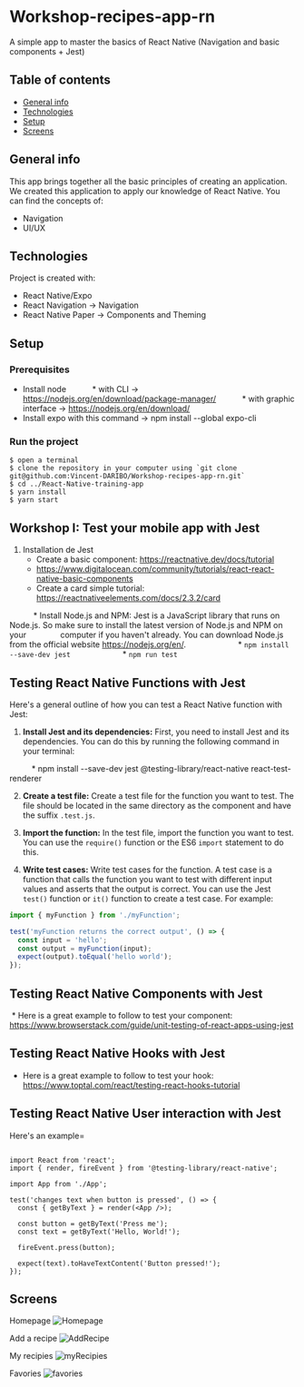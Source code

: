 # Workshop-recipes-app-rn
A simple app to master the basics of React Native (Navigation and basic components + Jest)


## Table of contents
* [General info](#general-info)
* [Technologies](#technologies)
* [Setup](#setup)
* [Screens](#screens)

## General info

This app brings together all the basic principles of creating an application. We created this application to apply our knowledge of React Native.
You can find the concepts of:
- Navigation
- UI/UX

## Technologies
Project is created with:
* React Native/Expo
* React Navigation -> Navigation
* React Native Paper -> Components and Theming
      
## Setup

### Prerequisites
* Install node
      *  with CLI -> https://nodejs.org/en/download/package-manager/
      *  with graphic interface -> https://nodejs.org/en/download/
* Install expo with this command -> npm install --global expo-cli

### Run the project
```
$ open a terminal
$ clone the repository in your computer using `git clone git@github.com:Vincent-DARIBO/Workshop-recipes-app-rn.git`
$ cd ../React-Native-training-app
$ yarn install
$ yarn start
```
## Workshop I: Test your mobile app with Jest

1. Installation de Jest
	* Create a basic component: https://reactnative.dev/docs/tutorial 
	* https://www.digitalocean.com/community/tutorials/react-react-native-basic-components	 	
	* Create a card simple tutorial: https://reactnativeelements.com/docs/2.3.2/card	 	

      * Install Node.js and NPM: Jest is a JavaScript library that runs on Node.js. So make sure to install the latest version of Node.js and NPM on your         computer if you haven't already. You can download Node.js from the official website https://nodejs.org/en/.
      
      * ```npm install --save-dev jest```
      
      * ```npm run test```
      
## Testing React Native Functions with Jest

Here's a general outline of how you can test a React Native function with Jest:

1. **Install Jest and its dependencies:** First, you need to install Jest and its dependencies. You can do this by running the following command in your terminal:

      * npm install --save-dev jest @testing-library/react-native react-test-renderer

2. **Create a test file:** Create a test file for the function you want to test. The file should be located in the same directory as the component and have the suffix `.test.js`.

3. **Import the function:** In the test file, import the function you want to test. You can use the `require()` function or the ES6 `import` statement to do this.

4. **Write test cases:** Write test cases for the function. A test case is a function that calls the function you want to test with different input values and asserts that the output is correct. You can use the Jest `test()` function or `it()` function to create a test case. For example:

```javascript
import { myFunction } from './myFunction';

test('myFunction returns the correct output', () => {
  const input = 'hello';
  const output = myFunction(input);
  expect(output).toEqual('hello world');
});
```

## Testing React Native Components with Jest

 * Here is a great example to follow to test your component: https://www.browserstack.com/guide/unit-testing-of-react-apps-using-jest

## Testing React Native Hooks with Jest
  * Here is a great example to follow to test your hook: https://www.toptal.com/react/testing-react-hooks-tutorial

## Testing React Native User interaction with Jest

Here's an example=

```

import React from 'react';
import { render, fireEvent } from '@testing-library/react-native';

import App from './App';

test('changes text when button is pressed', () => {
  const { getByText } = render(<App />);

  const button = getByText('Press me');
  const text = getByText('Hello, World!');

  fireEvent.press(button);

  expect(text).toHaveTextContent('Button pressed!');
});
```
## Screens
Homepage
![Homepage](./screenshots/homepage.png)

Add a recipe
![AddRecipe](./screenshots/addPage.png)

My recipies
![myRecipies](./screenshots/myRecipies.png)

Favories
![favories](./screenshots/favorties.png)

